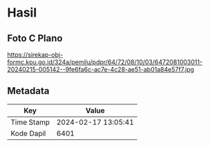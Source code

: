 # Hasil

## Foto C Plano

https://sirekap-obj-formc.kpu.go.id/324a/pemilu/pdpr/64/72/08/10/03/6472081003011-20240215-005142--9fe6fa6c-ac7e-4c28-ae51-ab01a84e57f7.jpg


## Metadata

| Key        | Value               |
| ---------- | ------------------- |
| Time Stamp | 2024-02-17 13:05:41 |
| Kode Dapil | 6401                |



